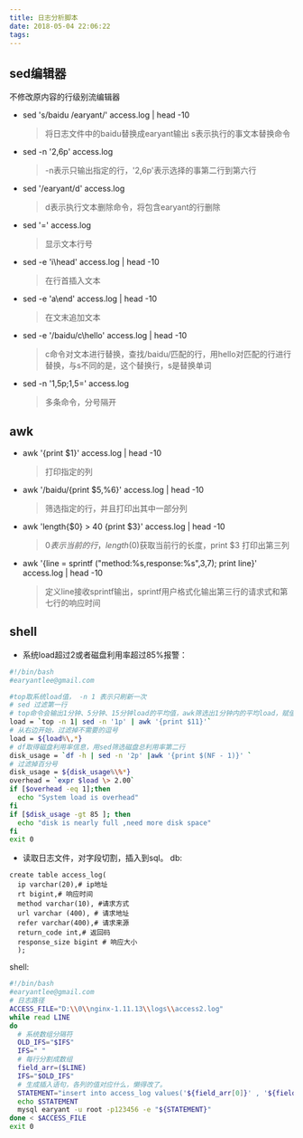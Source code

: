 ```yaml
---
title: 日志分析脚本
date: 2018-05-04 22:06:22
tags:
---
```


## sed编辑器

不修改原内容的行级别流编辑器

-   sed 's/baidu /earyant/' access.log | head -10

    > 将日志文件中的baidu替换成earyant输出
    > s表示执行的事文本替换命令

-   sed -n '2,6p' access.log

    > \-n表示只输出指定的行，'2,6p'表示选择的事第二行到第六行

-   sed '/earyant/d' access.log
    > d表示执行文本删除命令，将包含earyant的行删除
-   sed '=' access.log

    > 显示文本行号

-   sed -e 'i\\head' access.log | head -10
    > 在行首插入文本
-   sed -e 'a\\end' access.log | head -10

    >  在文末追加文本

-   sed -e '/baidu/c\\hello' access.log | head -10
    > c命令对文本进行替换，查找/baidu/匹配的行，用hello对匹配的行进行替换，与s不同的是，这个替换行，s是替换单词
-   sed -n '1,5p;1,5=' access.log
    > 多条命令，分号隔开

## awk

-   awk '{print $1}' access.log | head -10
    > 打印指定的列
-   awk '/baidu/{print $5,%6}' access.log | head -10
    > 筛选指定的行，并且打印出其中一部分列
-   awk 'length{$0} > 40 {print $3}' access.log | head  -10

    > $0 表示当前的行，length($0)获取当前行的长度，print $3 打印出第三列

-   awk '{line = sprintf ("method:%s,response:%s",$3,$7); print line}' access.log | head -10

    > 定义line接收sprintf输出，sprintf用户格式化输出第三行的请求式和第七行的响应时间

## shell

-   系统load超过2或者磁盘利用率超过85%报警：

```sh
#!/bin/bash
#earyantlee@gmail.com

#top取系统load值， -n 1 表示只刷新一次
# sed 过滤第一行
# top命令会输出1分钟、5分钟、15分钟load的平均值，awk筛选出1分钟内的平均load，赋值给load
load = `top -n 1| sed -n '1p' | awk '{print $11}'`
# 从右边开始，过滤掉不需要的逗号
load = ${load%\,*}
# df取得磁盘利用率信息，用sed筛选磁盘总利用率第二行
disk_usage = `df -h | sed -n '2p' |awk '{print $(NF - 1)}' `
# 过滤掉百分号
disk_usage = ${disk_usage%\%*}
overhead = `expr $load \> 2.00`
if [$overhead -eq 1];then
  echo "System load is overhead"
fi
if [$disk_usage -gt 85 ]; then
  echo "disk is nearly full ,need more disk space"
fi
exit 0
```

-   读取日志文件，对字段切割，插入到sql。
    db:

```mysql
create table access_log(
  ip varchar(20),# ip地址
  rt bigint,# 响应时间
  method varchar(10), #请求方式
  url varchar (400), # 请求地址
  refer varchar(400),# 请求来源
  return_code int,# 返回码
  response_size bigint # 响应大小
  );
```
shell:

```sh
#!/bin/bash
#earyantlee@gmail.com
# 日志路径
ACCESS_FILE="D:\\0\\nginx-1.11.13\\logs\\access2.log"
while read LINE
do
  # 系统数组分隔符
  OLD_IFS="$IFS"
  IFS=" "
  # 每行分割成数组
  field_arr=($LINE)
  IFS="$OLD_IFS"
  # 生成插入语句，各列的值对应什么，懒得改了。
  STATEMENT="insert into access_log values('${field_arr[0]}' , '${field_arr[1]}', '${field_arr[2]}', '${field_arr[3]}', '${field_arr[4]}', '${field_arr[5]}', '${field_arr[6]}');"
  echo $STATEMENT
  mysql earyant -u root -p123456 -e "${STATEMENT}"
done < $ACCESS_FILE
exit 0
```
